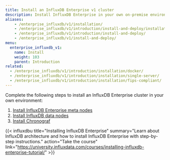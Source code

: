```yaml
---
title: Install an InfluxDB Enterprise v1 cluster
description: Install InfluxDB Enterprise in your own on-premise environment.
aliases:
    - /enterprise_influxdb/v1/installation/
    - /enterprise_influxdb/v1/introduction/install-and-deploy/installation/
    - /enterprise_influxdb/v1/introduction/install-and-deploy/
    - /enterprise_influxdb/v1/install-and-deploy/
menu:
  enterprise_influxdb_v1:
    name: Install
    weight: 103
    parent: Introduction
related:
  - /enterprise_influxdb/v1/introduction/installation/docker/
  - /enterprise_influxdb/v1/introduction/installation/single-server/
  - /enterprise_influxdb/v1/introduction/installation/fips-compliant/
---
```


Complete the following steps to install an InfluxDB Enterprise cluster in your own environment:

1. [Install InfluxDB Enterprise meta nodes](/enterprise_influxdb/v1/introduction/installation/meta_node_installation/)
2. [Install InfluxDB data nodes](/enterprise_influxdb/v1/introduction/installation/data_node_installation/)
3. [Install Chronograf](/enterprise_influxdb/v1/introduction/installation/chrono_install/)

{{< influxdbu title="Installing InfluxDB Enterprise" summary="Learn about InfluxDB architecture and how to install InfluxDB Enterprise with step-by-step instructions." action="Take the course" link="https://university.influxdata.com/courses/installing-influxdb-enterprise-tutorial/" >}}